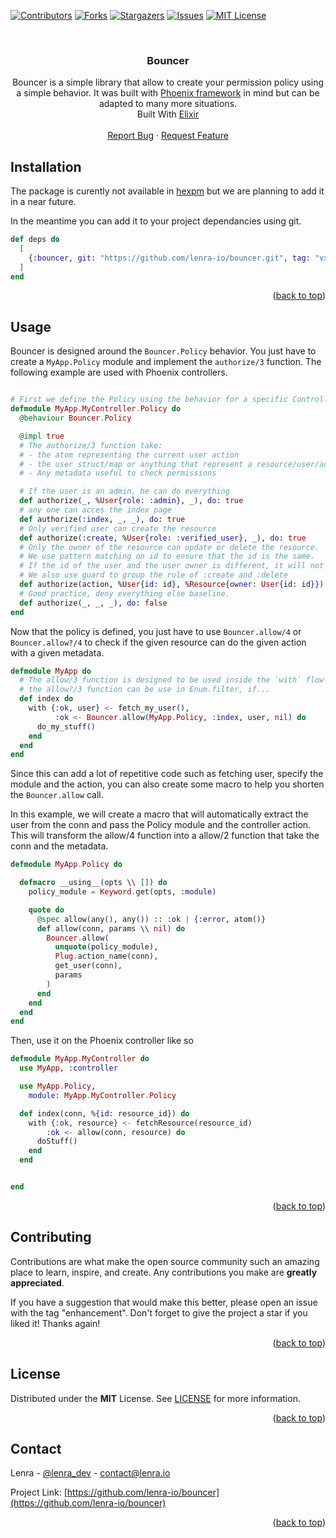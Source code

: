 <div id="top"></div>
<!--
*** Thanks for checking out the Best-README-Template. If you have a suggestion
*** that would make this better, please fork the repo and create a pull request
*** or simply open an issue with the tag "enhancement".
*** Don't forget to give the project a star!
*** Thanks again! Now go create something AMAZING! :D
-->



<!-- PROJECT SHIELDS -->
<!--
*** I'm using markdown "reference style" links for readability.
*** Reference links are enclosed in brackets [ ] instead of parentheses ( ).
*** See the bottom of this document for the declaration of the reference variables
*** for contributors-url, forks-url, etc. This is an optional, concise syntax you may use.
*** https://www.markdownguide.org/basic-syntax/#reference-style-links
-->
[![Contributors][contributors-shield]][contributors-url]
[![Forks][forks-shield]][forks-url]
[![Stargazers][stars-shield]][stars-url]
[![Issues][issues-shield]][issues-url]
[![MIT License][license-shield]][license-url]



<!-- PROJECT LOGO -->
<br />
<div align="center">

<h3 align="center">Bouncer</h3>

  <p align="center">
    Bouncer is a simple library that allow to create your permission policy using a simple behavior. It was built with <a href="https://www.phoenixframework.org/">Phoenix framework</a> in mind but can be adapted to many more situations.<br />
    Built With <a href="https://elixir-lang.org/">Elixir</a>
    <!-- <br />
    <a href="https://github.com/lenra-io/bouncer"><strong>Explore the docs »</strong></a> -->
    <br />
    <br />
    <!-- <a href="https://github.com/lenra-io/bouncer">View Demo</a> ·-->
    <a href="https://github.com/lenra-io/bouncer/issues">Report Bug</a>
    ·
    <a href="https://github.com/lenra-io/bouncer/issues">Request Feature</a>
  </p>
</div>




<!-- GETTING STARTED -->

## Installation

The package is curently not available in [hexpm](https://hex.pm/) but we are planning to add it in a near future.

In the meantime you can add it to your project dependancies using git.

```elixir
def deps do
  [
    {:bouncer, git: "https://github.com/lenra-io/bouncer.git", tag: "vx.y.z"}
  ]
end
```

<p align="right">(<a href="#top">back to top</a>)</p>


<!-- USAGE EXAMPLES -->
## Usage

Bouncer is designed around the ```Bouncer.Policy``` behavior. You just have to create a ```MyApp.Policy``` module and implement the ```authorize/3``` function.
The following example are used with Phoenix controllers.

```elixir

# First we define the Policy using the behavior for a specific Controller
defmodule MyApp.MyController.Policy do
  @behaviour Bouncer.Policy

  @impl true
  # The authorize/3 function take:  
  # - the atom representing the current user action
  # - the user struct/map or anything that represent a resource/user/account
  # - Any metadata useful to check permissions

  # If the user is an admin, he can do everything
  def authorize(_, %User{role: :admin}, _), do: true
  # any one can acces the index page
  def authorize(:index, _, _), do: true
  # Only verified user can create the resource
  def authorize(:create, %User{role: :verified_user}, _), do: true
  # Only the owner of the resource can update or delete the resource.
  # We use pattern matching on id to ensure that the id is the same.
  # If the id of the user and the user owner is different, it will not match.
  # We also use guard to group the rule of :create and :delete
  def authorize(action, %User{id: id}, %Resource{owner: User{id: id}}) when action in [:create, :delete], do: true
  # Good practice, deny everything else baseline.
  def authorize(_, _, _), do: false
end
```

Now that the policy is defined, you just have to use ```Bouncer.allow/4``` or ```Bouncer.allow?/4``` to check if the given resource can do the given action with a given metadata.

```elixir
defmodule MyApp do
  # The allow/3 function is designed to be used inside the `with` flow control.
  # the allow?/3 function can be use in Enum.filter, if...
  def index do
    with {:ok, user} <- fetch_my_user(),
          :ok <- Bouncer.allow(MyApp.Policy, :index, user, nil) do
      do_my_stuff()
    end
  end
end

```

Since this can add a lot of repetitive code such as fetching user, specify the module and the action, you can also create some macro to help you shorten the ```Bouncer.allow``` call.

In this example, we will create a macro that will automatically extract the user from the conn and pass the Policy module and the controller action. This will transform the allow/4 function into a allow/2 function that take the conn and the metadata.

```elixir
defmodule MyApp.Policy do

  defmacro __using__(opts \\ []) do
    policy_module = Keyword.get(opts, :module)

    quote do
      @spec allow(any(), any()) :: :ok | {:error, atom()}
      def allow(conn, params \\ nil) do
        Bouncer.allow(
          unquote(policy_module),
          Plug.action_name(conn),
          get_user(conn),
          params
        )
      end
    end
  end
end

```

Then, use it on the Phoenix controller like so
```elixir
defmodule MyApp.MyController do
  use MyApp, :controller

  use MyApp.Policy,
    module: MyApp.MyController.Policy

  def index(conn, %{id: resource_id}) do
    with {:ok, resource} <- fetchResource(resource_id)
        :ok <- allow(conn, resource) do
      doStuff()
    end
  end


end
```

<p align="right">(<a href="#top">back to top</a>)</p>



<!-- CONTRIBUTING -->
## Contributing

Contributions are what make the open source community such an amazing place to learn, inspire, and create. Any contributions you make are **greatly appreciated**.

If you have a suggestion that would make this better, please open an issue with the tag "enhancement".
Don't forget to give the project a star if you liked it! Thanks again!

<p align="right">(<a href="#top">back to top</a>)</p>



<!-- LICENSE -->
## License

Distributed under the **MIT** License. See [LICENSE](./LICENSE) for more information.

<p align="right">(<a href="#top">back to top</a>)</p>



<!-- CONTACT -->
## Contact

Lenra - [@lenra_dev](https://twitter.com/lenra_dev) - contact@lenra.io

Project Link: [https://github.com/lenra-io/bouncer](https://github.com/lenra-io/bouncer)

<p align="right">(<a href="#top">back to top</a>)</p>


<!-- MARKDOWN LINKS & IMAGES -->
<!-- https://www.markdownguide.org/basic-syntax/#reference-style-links -->
[contributors-shield]: https://img.shields.io/github/contributors/lenra-io/bouncer.svg?style=for-the-badge
[contributors-url]: https://github.com/lenra-io/bouncer/graphs/contributors
[forks-shield]: https://img.shields.io/github/forks/lenra-io/bouncer.svg?style=for-the-badge
[forks-url]: https://github.com/lenra-io/bouncer/network/members
[stars-shield]: https://img.shields.io/github/stars/lenra-io/bouncer.svg?style=for-the-badge
[stars-url]: https://github.com/lenra-io/bouncer/stargazers
[issues-shield]: https://img.shields.io/github/issues/lenra-io/bouncer.svg?style=for-the-badge
[issues-url]: https://github.com/lenra-io/bouncer/issues
[license-shield]: https://img.shields.io/github/license/lenra-io/bouncer.svg?style=for-the-badge
[license-url]: https://github.com/lenra-io/bouncer/blob/master/LICENSE.txt

